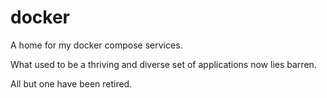# docker

A home for my docker compose services.

What used to be a thriving and diverse set of applications now lies barren.

All but one have been retired.

